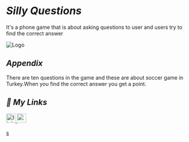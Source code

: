 # ***Silly Questions***
It's a phone game that is about asking questions to user and users try to find the correct answer


![Logo](https://img.itch.zone/aW1hZ2UvMTg4Nzc4OC8xMTA5MzgwNS5wbmc=/250x600/JYPBnu.png)


## ***Appendix***

There are ten questions in the game and these are about soccer game in Turkey.When you find the correct answer you get a point.

## ***🔗 My Links***
<a href="https://linkedin.com/in/enginc4n" target="_blank">
<img src=https://img.shields.io/badge/linkedin-%231E77B5.svg?&style=for-the-badge&logo=linkedin&logoColor=white alt=linkedin style="margin-bottom: 5px;"height="25" />

<a href="https://enginc4n.itch.io/silly-question" target="_blank">
<img src=https://img.shields.io/badge/itchio-enginc4n-critical?logo=Itch.io height="25">
 
s
